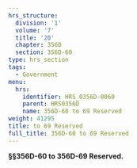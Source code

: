 ```yaml
---
hrs_structure:
  division: '1'
  volume: '7'
  title: '20'
  chapter: 356D
  section: 356D-60
type: hrs_section
tags:
  - Government
menu:
  hrs:
    identifier: HRS_0356D-0060
    parent: HRS0356D
    name: 356D-60 to 69 Reserved
weight: 41295
title: to 69 Reserved
full_title: 356D-60 to 69 Reserved
---
```

**§§356D-60 to 356D-69 Reserved.**
